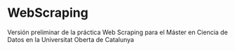 # WebScraping
Versión preliminar de la práctica Web Scraping para el Máster en Ciencia de Datos en la Universitat Oberta de Catalunya
